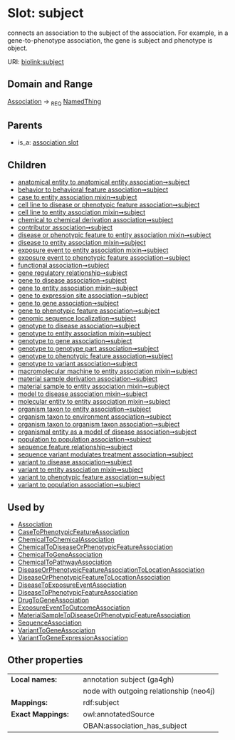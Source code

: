 
# Slot: subject


connects an association to the subject of the association. For example, in a gene-to-phenotype association, the gene is subject and phenotype is object.

URI: [biolink:subject](https://w3id.org/biolink/vocab/subject)


## Domain and Range

[Association](Association.md) ->  <sub>REQ</sub> [NamedThing](NamedThing.md)

## Parents

 *  is_a: [association slot](association_slot.md)

## Children

 *  [anatomical entity to anatomical entity association➞subject](anatomical_entity_to_anatomical_entity_association_subject.md)
 *  [behavior to behavioral feature association➞subject](behavior_to_behavioral_feature_association_subject.md)
 *  [case to entity association mixin➞subject](case_to_entity_association_mixin_subject.md)
 *  [cell line to disease or phenotypic feature association➞subject](cell_line_to_disease_or_phenotypic_feature_association_subject.md)
 *  [cell line to entity association mixin➞subject](cell_line_to_entity_association_mixin_subject.md)
 *  [chemical to chemical derivation association➞subject](chemical_to_chemical_derivation_association_subject.md)
 *  [contributor association➞subject](contributor_association_subject.md)
 *  [disease or phenotypic feature to entity association mixin➞subject](disease_or_phenotypic_feature_to_entity_association_mixin_subject.md)
 *  [disease to entity association mixin➞subject](disease_to_entity_association_mixin_subject.md)
 *  [exposure event to entity association mixin➞subject](exposure_event_to_entity_association_mixin_subject.md)
 *  [exposure event to phenotypic feature association➞subject](exposure_event_to_phenotypic_feature_association_subject.md)
 *  [functional association➞subject](functional_association_subject.md)
 *  [gene regulatory relationship➞subject](gene_regulatory_relationship_subject.md)
 *  [gene to disease association➞subject](gene_to_disease_association_subject.md)
 *  [gene to entity association mixin➞subject](gene_to_entity_association_mixin_subject.md)
 *  [gene to expression site association➞subject](gene_to_expression_site_association_subject.md)
 *  [gene to gene association➞subject](gene_to_gene_association_subject.md)
 *  [gene to phenotypic feature association➞subject](gene_to_phenotypic_feature_association_subject.md)
 *  [genomic sequence localization➞subject](genomic_sequence_localization_subject.md)
 *  [genotype to disease association➞subject](genotype_to_disease_association_subject.md)
 *  [genotype to entity association mixin➞subject](genotype_to_entity_association_mixin_subject.md)
 *  [genotype to gene association➞subject](genotype_to_gene_association_subject.md)
 *  [genotype to genotype part association➞subject](genotype_to_genotype_part_association_subject.md)
 *  [genotype to phenotypic feature association➞subject](genotype_to_phenotypic_feature_association_subject.md)
 *  [genotype to variant association➞subject](genotype_to_variant_association_subject.md)
 *  [macromolecular machine to entity association mixin➞subject](macromolecular_machine_to_entity_association_mixin_subject.md)
 *  [material sample derivation association➞subject](material_sample_derivation_association_subject.md)
 *  [material sample to entity association mixin➞subject](material_sample_to_entity_association_mixin_subject.md)
 *  [model to disease association mixin➞subject](model_to_disease_association_mixin_subject.md)
 *  [molecular entity to entity association mixin➞subject](molecular_entity_to_entity_association_mixin_subject.md)
 *  [organism taxon to entity association➞subject](organism_taxon_to_entity_association_subject.md)
 *  [organism taxon to environment association➞subject](organism_taxon_to_environment_association_subject.md)
 *  [organism taxon to organism taxon association➞subject](organism_taxon_to_organism_taxon_association_subject.md)
 *  [organismal entity as a model of disease association➞subject](organismal_entity_as_a_model_of_disease_association_subject.md)
 *  [population to population association➞subject](population_to_population_association_subject.md)
 *  [sequence feature relationship➞subject](sequence_feature_relationship_subject.md)
 *  [sequence variant modulates treatment association➞subject](sequence_variant_modulates_treatment_association_subject.md)
 *  [variant to disease association➞subject](variant_to_disease_association_subject.md)
 *  [variant to entity association mixin➞subject](variant_to_entity_association_mixin_subject.md)
 *  [variant to phenotypic feature association➞subject](variant_to_phenotypic_feature_association_subject.md)
 *  [variant to population association➞subject](variant_to_population_association_subject.md)

## Used by

 * [Association](Association.md)
 * [CaseToPhenotypicFeatureAssociation](CaseToPhenotypicFeatureAssociation.md)
 * [ChemicalToChemicalAssociation](ChemicalToChemicalAssociation.md)
 * [ChemicalToDiseaseOrPhenotypicFeatureAssociation](ChemicalToDiseaseOrPhenotypicFeatureAssociation.md)
 * [ChemicalToGeneAssociation](ChemicalToGeneAssociation.md)
 * [ChemicalToPathwayAssociation](ChemicalToPathwayAssociation.md)
 * [DiseaseOrPhenotypicFeatureAssociationToLocationAssociation](DiseaseOrPhenotypicFeatureAssociationToLocationAssociation.md)
 * [DiseaseOrPhenotypicFeatureToLocationAssociation](DiseaseOrPhenotypicFeatureToLocationAssociation.md)
 * [DiseaseToExposureEventAssociation](DiseaseToExposureEventAssociation.md)
 * [DiseaseToPhenotypicFeatureAssociation](DiseaseToPhenotypicFeatureAssociation.md)
 * [DrugToGeneAssociation](DrugToGeneAssociation.md)
 * [ExposureEventToOutcomeAssociation](ExposureEventToOutcomeAssociation.md)
 * [MaterialSampleToDiseaseOrPhenotypicFeatureAssociation](MaterialSampleToDiseaseOrPhenotypicFeatureAssociation.md)
 * [SequenceAssociation](SequenceAssociation.md)
 * [VariantToGeneAssociation](VariantToGeneAssociation.md)
 * [VariantToGeneExpressionAssociation](VariantToGeneExpressionAssociation.md)

## Other properties

|  |  |  |
| --- | --- | --- |
| **Local names:** | | annotation subject (ga4gh) |
|  | | node with outgoing relationship (neo4j) |
| **Mappings:** | | rdf:subject |
| **Exact Mappings:** | | owl:annotatedSource |
|  | | OBAN:association_has_subject |

